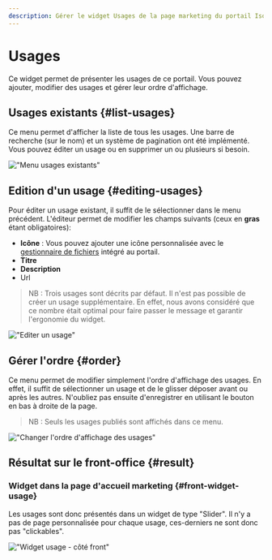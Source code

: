 ```yaml
---
description: Gérer le widget Usages de la page marketing du portail Isogeo
---
```

# Usages

Ce widget permet de présenter les usages de ce portail. Vous pouvez ajouter, modifier des usages et gérer leur ordre d'affichage.

## Usages existants {#list-usages}

Ce menu permet d'afficher la liste de tous les usages. Une barre de recherche (sur le nom) et un système de pagination ont été implémenté. Vous pouvez éditer un usage ou en supprimer un ou plusieurs si besoin.

!["Menu usages existants"](/assets/back_list_usage.png)

## Edition d'un usage {#editing-usages}

Pour éditer un usage existant, il suffit de le sélectionner dans le menu précédent. 
L'éditeur permet de modifier les champs suivants (ceux en **gras** étant obligatoires):

* **Icône** : Vous pouvez ajouter une icône personnalisée avec le [gestionnaire de fichiers](/medias/filesmanager.md) intégré au portail.
* **Titre**
* **Description**
* Url

> NB : Trois usages sont décrits par défaut. Il n'est pas possible de créer un usage supplémentaire. En effet, nous avons considéré que ce nombre était optimal pour faire passer le message et garantir l'ergonomie du widget.

!["Editer un usage"](/assets/back_edit_usage.png)

## Gérer l'ordre {#order}

Ce menu permet de modifier simplement l'ordre d'affichage des usages. 
En effet, il suffit de sélectionner un usage et de le glisser déposer avant ou après les autres.
N'oubliez pas ensuite d'enregistrer en utilisant le bouton <i class="ti-save"></i> en bas à droite de la page.

> NB : Seuls les usages publiés sont affichés dans ce menu.

!["Changer l'ordre d'affichage des usages"](/assets/back_order_usage.png)

## Résultat sur le front-office {#result}

### Widget dans la page d'accueil marketing {#front-widget-usage}

Les usages sont donc présentés dans un widget de type "Slider". Il n'y a pas de page personnalisée pour chaque usage, ces-derniers ne sont donc pas "clickables".

!["Widget usage - côté front"](/assets/front_widget_usages.png)